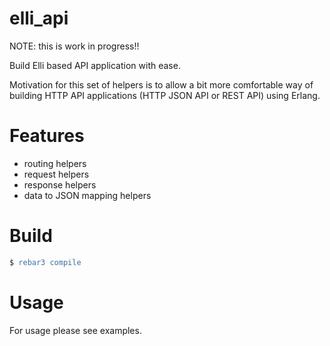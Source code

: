 elli_api
=====

NOTE: this is work in progress!!

Build Elli based API application with ease.

Motivation for this set of helpers is to allow a bit more comfortable way
of building HTTP API applications (HTTP JSON API or REST API) using Erlang.


# Features
* routing helpers
* request helpers
* response helpers
* data to JSON mapping helpers


# Build
```erlang
$ rebar3 compile
```

# Usage

For usage please see examples.
